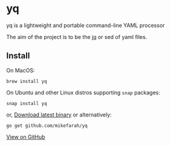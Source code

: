 # yq
yq is a lightweight and portable command-line YAML processor

The aim of the project is to be the [jq](https://github.com/stedolan/jq) or sed of yaml files.

## Install
On MacOS:
```
brew install yq
```
On Ubuntu and other Linux distros supporting `snap` packages:
```
snap install yq
```
or, [Download latest binary](https://github.com/mikefarah/yq/releases/latest) or alternatively:
```
go get github.com/mikefarah/yq
```

[View on GitHub](https://github.com/mikefarah/yq)
